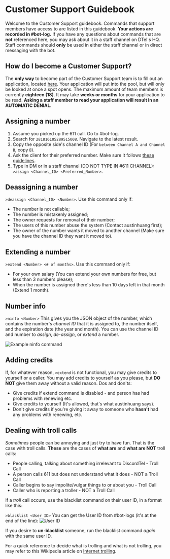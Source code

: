 # Customer Support Guidebook
Welcome to the Customer Support guidebook. Commands that support members have access to are listed in this guidebook. **Your actions are recorded in #bot-log.**
If you have any questions about commands that are **not** referenced here, you may ask about it in a staff channel on DTel's HQ.
Staff commands should **only** be used in either the staff channel or in direct messaging with the bot.

## How do I become a Customer Support?
The **only way** to become part of the Customer Support team is to fill out an application, located [here](https://discordtel.typeform.com/to/cR3ovo). Your application will put into the pool, but will only be looked at once a spot opens. The maximum amount of team members is currently **eighteen (18)**. It may take **weeks or months** for your application to be read. **Asking a staff member to read your application will result in an AUTOMATIC DENIAL.**

## Assigning a number
1. Assume you picked up the 611 call. Go to #bot-log.
2. Search for `281816105289515008`. Navigate to the latest result.
3. Copy the opposite side's channel ID (For `between Channel A and Channel B`, copy `B`).
4. Ask the client for their preferred number. Make sure it follows [these guidelines](http://discordtel.readthedocs.io/en/latest/Server%20Setup/#2-choose-a-number).
5. Type in DM or in a staff channel (DO NOT TYPE IN #611 CHANNEL): `>assign <Channel_ID> <Preferred_Number>`.

## Deassigning a number
`>deassign <Channel_ID> <Number>`. Use this command only if:

* The number is not callable;
* The number is mistakenly assigned;
* The owner requests for removal of their number;
* The users of this number abuse the system (Contact austinhuang first);
* The owner of the number wants it moved to another channel (Make sure you have the channel ID they want it moved to).

## Extending a number
`>extend <Number> <# of months>`. Use this command only if:

* For your own salary (You can extend your own numbers for free, but less than 3 numbers please);
* When the number is assigned there's less than 10 days left in that month (Extend 1 month).

## Number info
`>ninfo <Number>`
This gives you the JSON object of the number, which contains the number's *channel ID* that it is assigned to, the number itself, and the expiration date (the year and month). You can use the channel ID and number to *assign*, *de-assign*, or *extend* a number.

![Example ninfo command](http://i.imgur.com/eQoVpIO.png)

## Adding credits
If, for whatever reason, `>extend` is not functional, you may give credits to yourself or a caller.
You may add credits to yourself as you please, but **DO NOT** give them away without a valid reason.
Dos and don'ts:

* Give credits if extend command is disabled - and person has had problems with renewing etc.
* Give credits to yourself (It's allowed, that's what austinhuang says).
* Don't give credits if you're giving it away to someone who **hasn't** had any problems with renewing, etc.

## Dealing with troll calls
*Sometimes* people can be annoying and just try to have fun. That is the case with troll calls.
**These** are the cases of **what are** and **what are NOT** troll calls:

* People calling, talking about something irrelevant to DiscordTel - Troll Call
* A person calls 611 but does not understand what it does - NOT a Troll Call
* Caller begins to say impolite/vulgar things to or about you - Troll Call
* Caller who is reporting a troller - NOT a Troll Call

If a *troll* call occurs, use the blacklist command on their user ID, in a format like this:

`>blacklist <User ID>`
You can get the User ID from #bot-logs (it's at the end of the line):
![User ID](http://i.imgur.com/ntxEwAA.png)

If you desire to **un-blacklist** someone, run the blacklist command *again* with the same user ID.

For a quick reference to decide what is trolling and what is not trolling, you may refer to this Wikipedia article on [Internet trolling](https://en.wikipedia.org/wiki/Internet_troll).
